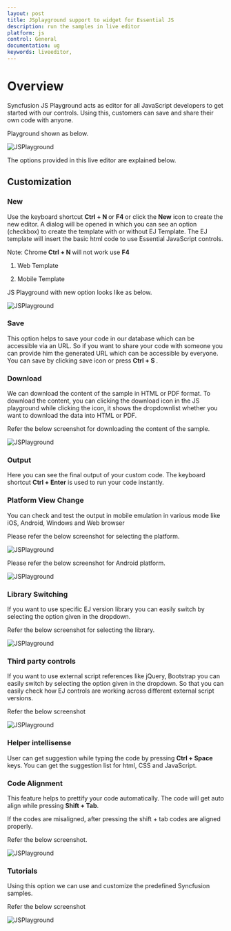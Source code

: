 ```yaml
---
layout: post
title: JSplayground support to widget for Essential JS
description: run the samples in live editor
platform: js
control: General
documentation: ug
keywords: liveeditor,
---
```


# Overview

Syncfusion JS Playground acts as editor for all JavaScript developers to get started with our controls. Using this, customers can save and share their own code with anyone.

Playground shown as below.

![JSPlayground](playground_images\overview.png)

The options provided in this live editor are explained below.

## Customization

### New

Use the keyboard shortcut <b> Ctrl + N </b> or <b> F4 </b> or click the <b>New</b> icon to create the new editor. A dialog will be opened in which you can see an option (checkbox) to create the template with or without EJ Template. The EJ template will insert the basic html code to use Essential JavaScript controls.

Note:  Chrome<b> Ctrl + N </b> will not work use <b>F4</b>

1.	Web Template

2.	Mobile Template

JS Playground with new option looks like as below.

![JSPlayground](playground_images\new.png)

### Save

This option helps to save your code in our database which can be accessible via an URL. So if you want to share your code with someone you can provide him the generated URL which can be accessible by everyone. You can save by clicking save icon or press <b> Ctrl + S </b>.

### Download

We can download the content of the sample in HTML or PDF format. To download the content, you can clicking the download icon in the JS playground while clicking the icon, it shows the dropdownlist whether you want to download the data into HTML or PDF.

Refer the below screenshot for downloading the content of the sample.

![JSPlayground](playground_images\download.png)

### Output

Here you can see the final output of your custom code. The keyboard shortcut <b>Ctrl + Enter</b> is used to run your code instantly.

### Platform View Change

You can check and test the output in mobile emulation in various mode like iOS, Android, Windows and Web browser

Please refer the below screenshot for selecting the platform.

![JSPlayground](playground_images\mode.png)

Please refer the below screenshot for Android platform.

![JSPlayground](playground_images\android.png)

### Library Switching

If you want to use specific EJ version library you can easily switch by selecting the option given in the dropdown.

Refer the below screenshot for selecting the library.

![JSPlayground](playground_images\library.png)

### Third party controls

If you want to use external script references like jQuery, Bootstrap you can easily switch by selecting the option given in the dropdown. So that you can easily check how EJ controls are working across different external script versions.

Refer the below screenshot

![JSPlayground](playground_images\thirdparty.png)

### Helper intellisense

User can get suggestion while typing the code by pressing <b>Ctrl + Space</b> keys. You can get the suggestion list for html, CSS and JavaScript. 

### Code Alignment

This feature helps to prettify your code automatically. The code will get auto align while pressing <b>Shift + Tab</b>.

If the codes are misaligned, after pressing the shift + tab codes are aligned properly.

Refer the below screenshot.

![JSPlayground](playground_images\codealignment.png)

### Tutorials

Using this option we can use and customize the predefined Syncfusion samples.

Refer the below screenshot

![JSPlayground](playground_images\tutorial.png)


